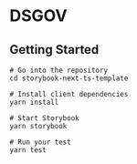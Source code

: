 # DSGOV

## Getting Started

```
# Go into the repository
cd storybook-next-ts-template

# Install client dependencies
yarn install

# Start Storybook
yarn storybook

# Run your test
yarn test
```
